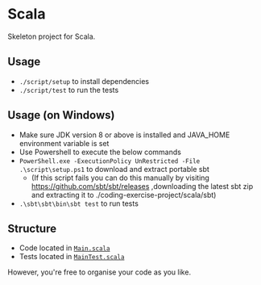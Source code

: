 # Scala

Skeleton project for Scala.

## Usage
- `./script/setup` to install dependencies
- `./script/test` to run the tests

## Usage (on Windows)
- Make sure JDK version 8 or above is installed and JAVA_HOME environment variable is set
- Use Powershell to execute the below commands
- `PowerShell.exe -ExecutionPolicy UnRestricted -File .\script\setup.ps1` to download and extract portable sbt
    - (If this script fails you can do this manually by visiting https://github.com/sbt/sbt/releases ,downloading the latest sbt zip and extracting it to ./coding-exercise-project/scala/sbt)
- `.\sbt\sbt\bin\sbt test` to run tests

## Structure
- Code located in [`Main.scala`](./src/main/scala/gu/com/Main.scala)
- Tests located in [`MainTest.scala`](./src/test/scala/gu/com/MainTest.scala)

However, you're free to organise your code as you like. 
